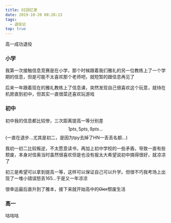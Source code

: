 ```yaml
---
title: OI回忆录
date: 2019-10-20 08:28:13
tags:
  - 退役记
top: true
---
```


高一成功退役

<!-- more -->

### 小学

我第一次接触信息竞赛是在小学，那个时候跟着我们雅礼的另一位教练上了一个学期的信息，但是可能不太喜欢那个老师吧，就短暂的跟信息再见了

后来一年跟着现在的雅礼教练上了信息课，突然发现自己很喜欢这个玩意，就待在机房直到初中，但其实一直很菜还喜欢玩游戏

### 初中

初中我的信息都比较惨，三次距离提高一等分别差$$1pts,5pts,9pts\dots$$(一直在退步...尤其是初二，是因为tpy去掉了HN一丢丢名额...)

我初一初二比较叛逆，不太愿意读书，再加上初中学校的一些矛盾，导致一直有些颓废，本身对信奥当时虽然很喜欢但是也没有报太大希望说初中搞得很好，就凉凉了

初三是希望可以拿到提高一等，这样可以保证自己可以升学。但很不巧我考场上出现了一堆小错误怒丢165...于是又一年凉凉

很幸运最后直升到了雅本，接下来就开始高中的~~Oier~~颓废生活

### 高一

咕咕咕
